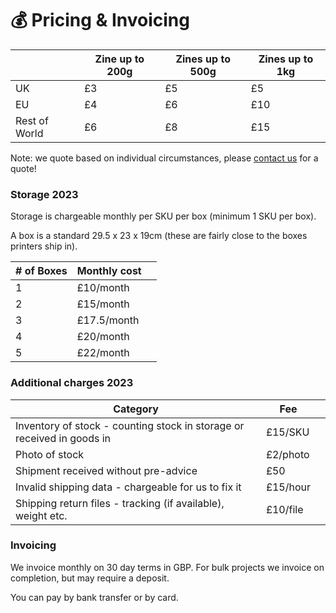 # 💰 Pricing & Invoicing

|               | Zine up to 200g | Zines up to 500g | Zines up to 1kg |
| ------------- | --------------- | ---------------- | --------------- |
| UK            | £3              | £5               | £5              |
| EU            | £4              | £6               | £10             |
| Rest of World | £6              | £8               | £15             |

Note: we quote based on individual circumstances, please [contact us](mailto:fulfilment@peregrinecoast.press) for a quote!

### Storage 2023

Storage is chargeable monthly per SKU per box (minimum 1 SKU per box).

A box is a standard 29.5 x 23 x 19cm (these are fairly close to the boxes printers ship in).

| # of Boxes | Monthly cost |   |
| ---------- | ------------ | - |
| 1          | £10/month    |   |
| 2          | £15/month    |   |
| 3          | £17.5/month  |   |
| 4          | £20/month    |   |
| 5          | £22/month    |   |

### Additional charges 2023

| Category                                                               | Fee      |   |
| ---------------------------------------------------------------------- | -------- | - |
| Inventory of stock - counting stock in storage or received in goods in | £15/SKU  |   |
| Photo of stock                                                         | £2/photo |   |
| Shipment received without pre-advice                                   | £50      |   |
| Invalid shipping data - chargeable for us to fix it                    | £15/hour |   |
| Shipping return files - tracking (if available), weight etc.           | £10/file |   |

### Invoicing

We invoice monthly on 30 day terms in GBP. For bulk projects we invoice on completion, but may require a deposit.

You can pay by bank transfer or by card.
